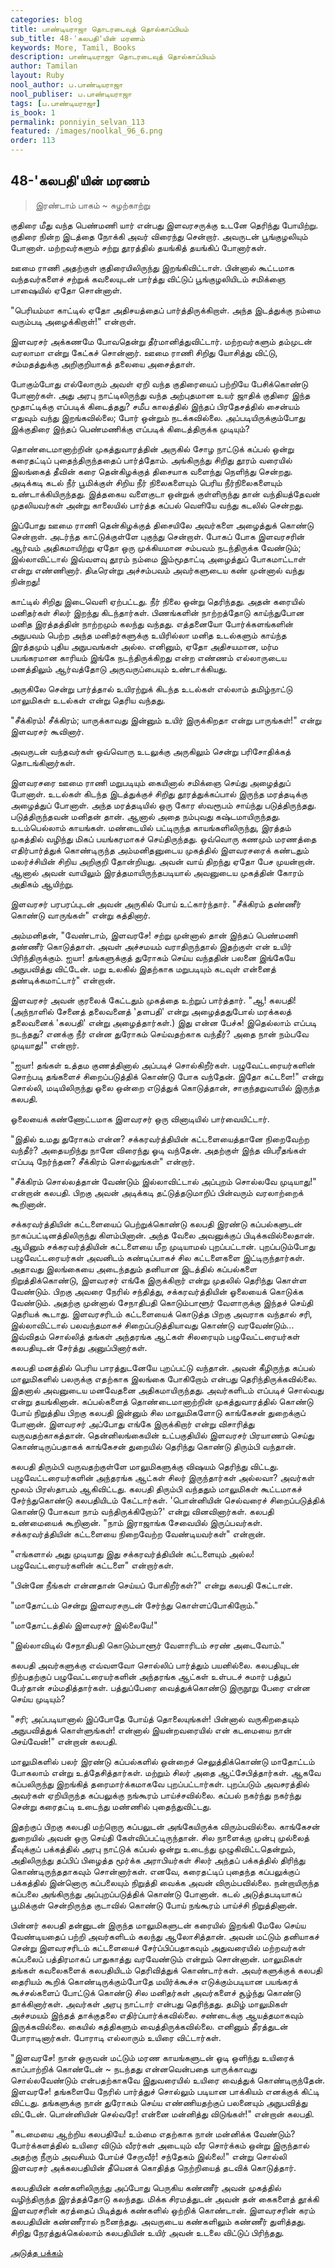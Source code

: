 ```yaml
---
categories: blog
title: பாண்டியராஜா தொடரடைவுத் தொல்காப்பியம்
sub_title: 48-'கலபதி'யின் மரணம்
keywords: More, Tamil, Books
description: பாண்டியராஜா தொடரடைவுத் தொல்காப்பியம்
author: Tamilan
layout: Ruby
nool_author: ப.பாண்டியராஜா
nool_publiser: ப.பாண்டியராஜா
tags: [ப.பாண்டியராஜா]
is_book: 1
permalink: ponniyin_selvan_113
featured: /images/noolkal_96_6.png
order: 113
---
```



## 48-'கலபதி'யின் மரணம்

> இரண்டாம் பாகம் ~ சுழற்காற்று

குதிரை மீது வந்த பெண்மணி யார் என்பது இளவரசருக்கு உடனே தெரிந்து போயிற்று. குதிரை நின்ற இடத்தை நோக்கி அவர் விரைந்து சென்றார். அவருடன் பூங்குழலியும் போனாள். மற்றவர்களும் சற்று தூரத்தில் தயங்கித் தயங்கிப் போனார்கள்.

ஊமை ராணி அதற்குள் குதிரையிலிருந்து இறங்கிவிட்டாள். பின்னால் கூட்டமாக வந்தவர்களைச் சற்றுக் கவலையுடன் பார்த்து விட்டுப் பூங்குழலியிடம் சமிக்ஞை பாஷையில் ஏதோ சொன்னாள்.

"பெரியம்மா காட்டில் ஏதோ அதிசயத்தைப் பார்த்திருக்கிறாள். அந்த இடத்துக்கு நம்மை வரும்படி அழைக்கிறாள்!" என்றாள்.

இளவரசர் அக்கணமே போவதென்று தீர்மானித்துவிட்டார். மற்றவர்களும் தம்முடன் வரலாமா என்று கேட்கச் சொன்னார். ஊமை ராணி சிறிது யோசித்து விட்டு, சம்மதத்துக்கு அறிகுறியாகத் தலையை அசைத்தாள்.

போகும்போது எல்லோரும் அவள் ஏறி வந்த குதிரையைப் பற்றியே பேசிக்கொண்டு போனார்கள். அது அரபு நாட்டிலிருந்து வந்த அற்புதமான உயர் ஜாதிக் குதிரை இந்த மூதாட்டிக்கு எப்படிக் கிடைத்தது? சமீப காலத்தில் இந்தப் பிரதேசத்தில் சைன்யம் எதுவும் வந்து இறங்கவில்லை; போர் ஒன்றும் நடக்கவில்லை. அப்படியிருக்கும்போது இக்குதிரை இந்தப் பெண்மணிக்கு எப்படிக் கிடைத்திருக்க முடியும்?

தொண்டைமானாற்றின் முகத்துவாரத்தின் அருகில் சோழ நாட்டுக் கப்பல் ஒன்று கரைதட்டிப் புதைந்திருந்ததைப் பார்த்தோம். அங்கிருந்து சிறிது தூரம் வரையில் இலங்கைத் தீவின் கரை தென்கிழக்குத் திசையாக வளைந்து நெளிந்து சென்றது. அடிக்கடி கடல் நீர் பூமிக்குள் சிறிய நீர் நிலைகளையும் பெரிய நீர்நிலைகளையும் உண்டாக்கியிருந்தது. இத்தகைய வளைகுடா ஒன்றுக் குள்ளிருந்து தான் வந்தியத்தேவன் முதலியவர்கள் அன்று காலையில் பார்த்த கப்பல் வெளியே வந்து கடலில் சென்றது.

இப்போது ஊமை ராணி தென்கிழக்குத் திசையிலே அவர்களை அழைத்துக் கொண்டு சென்றாள். அடர்ந்த காட்டுக்குள்ளே புகுந்து சென்றாள். போகப் போக இளவரசரின் ஆர்வம் அதிகமாயிற்று ஏதோ ஒரு முக்கியமான சம்பவம் நடந்திருக்க வேண்டும்; இல்லாவிட்டால் இவ்வளவு தூரம் நம்மை இம்மூதாட்டி அழைத்துப் போகமாட்டாள் என்று எண்ணினார். திடீரென்று அச்சம்பவம் அவர்களுடைய கண் முன்னால் வந்து நின்றது!

காட்டில் சிறிது இடைவெளி ஏற்பட்டது. நீர் நிலை ஒன்று தெரிந்தது. அதன் கரையில் மனிதர்கள் சிலர் இறந்து கிடந்தார்கள். பிணங்களின் நாற்றத்தோடு காய்ந்துபோன மனித இரத்தத்தின் நாற்றமும் கலந்து வந்தது. எத்தனையோ போர்க்களங்களின் அநுபவம் பெற்ற அந்த மனிதர்களுக்கு உயிரில்லா மனித உடல்களும் காய்ந்த இரத்தமும் புதிய அநுபவங்கள் அல்ல. எனினும், ஏதோ அதிசயமான, மர்ம பயங்கரமான காரியம் இங்கே நடந்திருக்கிறது என்ற எண்ணம் எல்லாருடைய மனத்திலும் ஆர்வத்தோடு அருவருப்பையும் உண்டாக்கியது.

அருகிலே சென்று பார்த்தால் உயிரற்றுக் கிடந்த உடல்கள் எல்லாம் தமிழ்நாட்டு மாலுமிகள் உடல்கள் என்று தெரிய வந்தது.

"சீக்கிரம்! சீக்கிரம்; யாருக்காவது இன்னும் உயிர் இருக்கிறதா என்று பாருங்கள்!" என்று இளவரசர் கூவினார்.

அவருடன் வந்தவர்கள் ஒவ்வொரு உடலுக்கு அருகிலும் சென்று பரிசோதிக்கத் தொடங்கினார்கள்.

இளவரசரை ஊமை ராணி மறுபடியும் கையினால் சமிக்ஞை செய்து அழைத்துப் போனாள். உடல்கள் கிடந்த இடத்துக்குச் சிறிது தூரத்துக்கப்பால் இருந்த மரத்தடிக்கு அழைத்துப் போனாள். அந்த மரத்தடியில் ஒரு கோர ஸ்வரூபம் சாய்ந்து படுத்திருந்தது. படுத்திருந்தவன் மனிதன் தான். ஆனால் அதை நம்புவது கஷ்டமாயிருந்தது. உடம்பெல்லாம் காயங்கள். மண்டையில் பட்டிருந்த காயங்களிலிருந்து, இரத்தம் முகத்தில் வழிந்து மிகப் பயங்கரமாகச் செய்திருந்தது. ஒவ்வொரு கணமும் மரணத்தை எதிர்பார்த்துக் கொண்டிருந்த அம்மனிதனுடைய முகத்தில் இளவரசரைக் கண்டதும் மலர்ச்சியின் சிறிய அறிகுறி தோன்றியது. அவன் வாய் திறந்து ஏதோ பேச முயன்றான். ஆனால் அவன் வாயிலும் இரத்தமாயிருந்தபடியால் அவனுடைய முகத்தின் கோரம் அதிகம் ஆயிற்று.

இளவரசர் பரபரப்புடன் அவன் அருகில் போய் உட்கார்ந்தார். "சீக்கிரம் தண்ணீர் கொண்டு வாருங்கள்" என்று கத்தினார்.

அம்மனிதன், "வேண்டாம், இளவரசே! சற்று முன்னால் தான் இந்தப் பெண்மணி தண்ணீர் கொடுத்தாள். அவள் அச்சமயம் வராதிருந்தால் இதற்குள் என் உயிர் பிரிந்திருக்கும். ஐயா! தங்களுக்குத் துரோகம் செய்ய வந்ததின் பலனை இங்கேயே அநுபவித்து விட்டேன். மறு உலகில் இதற்காக மறுபடியும் கடவுள் என்னைத் தண்டிக்கமாட்டார்" என்றான்.

இளவரசர் அவன் குரலைக் கேட்டதும் முகத்தை உற்றுப் பார்த்தார். "ஆ! கலபதி!(அந்நாளில் சேனைத் தலைவனைத் 'தளபதி' என்று அழைத்ததுபோல் மரக்கலத் தலைவனைக் 'கலபதி' என்று அழைத்தார்கள்.) இது என்ன பேச்சு! இதெல்லாம் எப்படி நடந்தது? எனக்கு நீர் என்ன துரோகம் செய்வதற்காக வந்தீர்? அதை நான் நம்பவே முடியாது!" என்றார்.

"ஐயா! தங்கள் உத்தம குணத்தினால் அப்படிச் சொல்கிறீர்கள். பழுவேட்டரையர்களின் சொற்படி தங்களைச் சிறைப்படுத்திக் கொண்டு போக வந்தேன். இதோ கட்டளை!" என்று சொல்லி, மடியிலிருந்து ஓலை ஒன்றை எடுத்துக் கொடுத்தான், சாகுந்தறுவாயில் இருந்த கலபதி.

ஓலையைக் கண்ணோட்டமாக இளவரசர் ஒரு வினாடியில் பார்வையிட்டார்.

"இதில் உமது துரோகம் என்ன? சக்கரவர்த்தியின் கட்டளையைத்தானே நிறைவேற்ற வந்தீர்? அதையறிந்து நானே விரைந்து ஓடி வந்தேன். அதற்குள் இந்த விபரீதங்கள் எப்படி நேர்ந்தன? சீக்கிரம் சொல்லுங்கள்" என்றார்.

"சீக்கிரம் சொல்லத்தான் வேண்டும் இல்லாவிட்டால் அப்புறம் சொல்லவே முடியாது!" என்றான் கலபதி. பிறகு அவன் அடிக்கடி தட்டுத்தடுமாறிப் பின்வரும் வரலாற்றைக் கூறினான்.

சக்கரவர்த்தியின் கட்டளையைப் பெற்றுக்கொண்டு கலபதி இரண்டு கப்பல்களுடன் நாகப்பட்டினத்திலிருந்து கிளம்பினான். அந்த வேலை அவனுக்குப் பிடிக்கவில்லைதான். ஆயினும் சக்கரவர்த்தியின் கட்டளையை மீற முடியாமல் புறப்பட்டான். புறப்படும்போது பழுவேட்டரையர்கள் அவனிடம் கண்டிப்பாகச் சில கட்டளைகளை இட்டிருந்தார்கள். அதாவது இலங்கையை அடைந்ததும் தனியான இடத்தில் கப்பல்களை நிறுத்திக்கொண்டு, இளவரசர் எங்கே இருக்கிறார் என்று முதலில் தெரிந்து கொள்ள வேண்டும். பிறகு அவரை நேரில் சந்தித்து, சக்கரவர்த்தியின் ஓலையைக் கொடுக்க வேண்டும். அதற்கு முன்னால் சேநாதிபதி கொடும்பாளூர் வேளாருக்கு இந்தச் செய்தி தெரியக் கூடாது. இளவரசரிடம் கட்டளையைக் கொடுத்த பிறகு அவராக வந்தால் சரி, இல்லாவிட்டால் பலவந்தமாகச் சிறைப்படுத்தியாவது கொண்டு வரவேண்டும்... இவ்விதம் சொல்லித் தங்கள் அந்தரங்க ஆட்கள் சிலரையும் பழுவேட்டரையர்கள் கலபதியுடன் சேர்த்து அனுப்பினார்கள்.

கலபதி மனத்தில் பெரிய பாரத்துடனேயே புறப்பட்டு வந்தான். அவன் கீழிருந்த கப்பல் மாலுமிகளில் பலருக்கு எதற்காக இலங்கை போகிறோம் என்பது தெரிந்திருக்கவில்லை. இதனால் அவனுடைய மனவேதனை அதிகமாயிருந்தது. அவர்களிடம் எப்படிச் சொல்வது என்று தயங்கினான். கப்பல்களைத் தொண்டைமானாற்றின் முகத்துவாரத்தில் கொண்டு போய் நிறுத்திய பிறகு கலபதி இன்னும் சில மாலுமிகளோடு காங்கேசன் துறைக்குப் போனான். இளவரசர் அப்போது எங்கே இருக்கிறார் என்று விசாரித்து வருவதற்காகத்தான். தென்னிலங்கையின் உட்பகுதியில் இளவரசர் பிரயாணம் செய்து கொண்டிருப்பதாகக் காங்கேசன் துறையில் தெரிந்து கொண்டு திரும்பி வந்தான்.

கலபதி திரும்பி வருவதற்குள்ளே மாலுமிகளுக்கு விஷயம் தெரிந்து விட்டது. பழுவேட்டரையர்களின் அந்தரங்க ஆட்கள் சிலர் இருந்தார்கள் அல்லவா? அவர்கள் மூலம் பிரஸ்தாபம் ஆகிவிட்டது. கலபதி திரும்பி வந்ததும் மாலுமிகள் கூட்டமாகச் சேர்ந்துகொண்டு கலபதியிடம் கேட்டார்கள். 'பொன்னியின் செல்வரைச் சிறைப்படுத்திக் கொண்டு போகவா நாம் வந்திருக்கிறோம்?' என்று வினவினார்கள். கலபதி உண்மையைக் கூறினான். "நாம் இராஜாங்க சேவையில் இருப்பவர்கள். சக்கரவர்த்தியின் கட்டளையை நிறைவேற்ற வேண்டியவர்கள்" என்றான்.

"எங்களால் அது முடியாது இது சக்கரவர்த்தியின் கட்டளையும் அல்ல! பழுவேட்டரையர்களின் கட்டளை" என்றார்கள்.

"பின்னே நீங்கள் என்னதான் செய்யப் போகிறீர்கள்?" என்று கலபதி கேட்டான்.

"மாதோட்டம் சென்று இளவரசருடன் சேர்ந்து கொள்ளப்போகிறோம்."

"மாதோட்டத்தில் இளவரசர் இல்லையே!"

"இல்லாவிடில் சேநாதிபதி கொடும்பாளூர் வேளாரிடம் சரண் அடைவோம்."

கலபதி அவர்களுக்கு எவ்வளவோ சொல்லிப் பார்த்தும் பயனில்லை. கலபதியுடன் நிற்பதற்குப் பழுவேட்டரையர்களின் அந்தரங்க ஆட்கள் உள்படச் சுமார் பத்துப் பேர்தான் சம்மதித்தார்கள். பத்துப்பேரை வைத்துக்கொண்டு இருநூறு பேரை என்ன செய்ய முடியும்?

"சரி; அப்படியானால் இப்போதே போய்த் தொலையுங்கள்! பின்னால் வருகிறதையும் அநுபவித்துக் கொள்ளுங்கள்! என்னால் இயன்றவரையில் என் கடமையை நான் செய்வேன்!" என்றான் கலபதி.

மாலுமிகளில் பலர் இரண்டு கப்பல்களில் ஒன்றைச் செலுத்திக்கொண்டு மாதோட்டம் போகலாம் என்று உத்தேசித்தார்கள். மற்றும் சிலர் அதை ஆட்சேபித்தார்கள். ஆகவே கப்பலிருந்து இறங்கித் தரைமார்க்கமாகவே புறப்பட்டார்கள். புறப்படும் அவசரத்தில் அவர்கள் ஏறியிருந்த கப்பலுக்கு நங்கூரம் பாய்ச்சவில்லை. கப்பல் நகர்ந்து நகர்ந்து சென்று கரைதட்டி உடைந்து மண்ணில் புதைந்துவிட்டது.

இதற்குப் பிறகு கலபதி மற்றொரு கப்பலுடன் அங்கேயிருக்க விரும்பவில்லை. காங்கேசன் துறையில் அவன் ஒரு செய்தி கேள்விப்பட்டிருந்தான். சில நாளைக்கு முன்பு முல்லைத் தீவுக்குப் பக்கத்தில் அரபு நாட்டுக் கப்பல் ஒன்று உடைந்து முழுகிவிட்டதென்றும், அதிலிருந்து தப்பிப் பிழைத்த மூர்க்க அராபியர்கள் சிலர் அந்தப் பக்கத்தில் திரிந்து கொண்டிருந்ததாகவும் சொன்னார்கள். எனவே, கரைதட்டிப் புதைந்த கப்பலுக்குப் பக்கத்தில் இன்னொரு கப்பலையும் நிறுத்தி வைக்க அவன் விரும்பவில்லை. நன்றாயிருந்த கப்பலை அங்கிருந்து அப்புறப்படுத்திக் கொண்டு போனான். கடல் அடுத்தபடியாகப் பூமிக்குள் சென்றிருந்த குடாவில் கொண்டு போய் நங்கூரம் பாய்ச்சி நிறுத்தினான்.

பின்னர் கலபதி தன்னுடன் இருந்த மாலுமிகளுடன் கரையில் இறங்கி மேலே செய்ய வேண்டியதைப் பற்றி அவர்களிடம் கலந்து ஆலோசித்தான். அவன் மட்டும் தனியாகச் சென்று இளவரசரிடம் கட்டளையைச் சேர்ப்பிப்பதாகவும் அதுவரையில் மற்றவர்கள் கப்பலைப் பத்திரமாகப் பாதுகாத்து வரவேண்டும் என்றும் சொன்னான். மாலுமிகள் தங்கள் கவலைகளைக் கலபதியிடம் தெரிவித்துக் கொண்டார்கள். அவர்களுக்குக் கலபதி தைரியம் கூறிக் கொண்டிருக்கும்போதே மயிர்க்கூச்சு எடுக்கும்படியான பயங்கரக் கூச்சல்களைப் போட்டுக் கொண்டு சில மனிதர்கள் அவர்களைச் சூழ்ந்து கொண்டு தாக்கினார்கள். அவர்கள் அரபு நாட்டார் என்பது தெரிந்தது. தமிழ் மாலுமிகள் அச்சமயம் இந்தத் தாக்குதலை எதிர்ப்பார்க்கவில்லை. சண்டைக்கு ஆயத்தமாகவும் இருக்கவில்லை. கையில் கத்திகளும் வைத்திருக்கவில்லை. எனினும் தீரத்துடன் போராடினார்கள். போராடி எல்லாரும் உயிரை விட்டார்கள்.

"இளவரசே! நான் ஒருவன் மட்டும் மரண காயங்களுடன் ஓடி ஒளிந்து உயிரைக் காப்பாற்றிக் கொண்டேன் ~ நடந்தது என்னவென்பதை யாருக்காவது சொல்லவேண்டும் என்பதற்காகவே இதுவரையில் உயிரை வைத்துக் கொண்டிருந்தேன். இளவரசே! தங்களையே நேரில் பார்த்துச் சொல்லும் படியான பாக்கியம் எனக்குக் கிட்டி விட்டது. தங்களுக்கு நான் துரோகம் செய்ய எண்ணியதற்குப் பலனையும் அநுபவித்து விட்டேன். பொன்னியின் செல்வரே! என்னை மன்னித்து விடுங்கள்!" என்றான் கலபதி.

"கடமையை ஆற்றிய கலபதியே! உம்மை எதற்காக நான் மன்னிக்க வேண்டும்? போர்க்களத்தில் உயிரை விடும் வீரர்கள் அடையும் வீர சொர்க்கம் ஒன்று இருந்தால் அதற்கு நீரும் அவசியம் போய்ச் சேருவீர்! சந்தேகம் இல்லை!" என்று சொல்லி இளவரசர் அக்கலபதியின் தீயெனக் கொதித்த நெற்றியைத் தடவிக் கொடுத்தார்.

கலபதியின் கண்களிலிருந்து அப்போது பெருகிய கண்ணீர் அவன் முகத்தில் வழிந்திருந்த இரத்தத்தோடு கலந்தது. மிக்க சிரமத்துடன் அவன் தன் கைகளைத் தூக்கி இளவரசரின் கரத்தைப் பிடித்துக் கண்களில் ஒற்றிக் கொண்டான். இளவரசரின் கரம் கலபதியின் கண்ணீரால் நனைந்தது. அவருடைய கண்களிலும் கண்ணீர் துளித்தது. சிறிது நேரத்துக்கெல்லாம் கலபதியின் உயிர் அவன் உடலை விட்டுப் பிரிந்தது.

[அடுத்த பக்கம்](ponniyin_selvan_114)